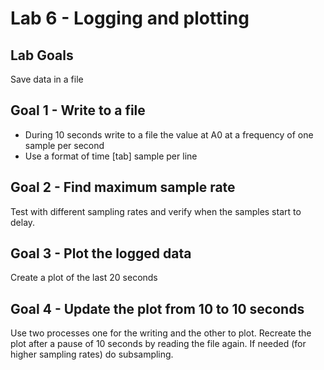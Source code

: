 # Lab 6 - Logging and plotting

## Lab Goals

Save data in a file 

## Goal 1 - Write to a file

* During 10 seconds write to a file the value at A0 at a frequency of one sample per second
* Use a format of time [tab] sample per line

## Goal 2 - Find maximum sample rate

Test with different sampling rates and verify when the samples start to delay.

## Goal 3 - Plot the logged data

Create a plot of the last 20 seconds

## Goal 4 - Update the plot from 10 to 10 seconds

Use two processes one for the writing and the other to plot.
Recreate the plot after a pause of 10 seconds by reading the file again. If needed (for higher sampling rates) do subsampling.





